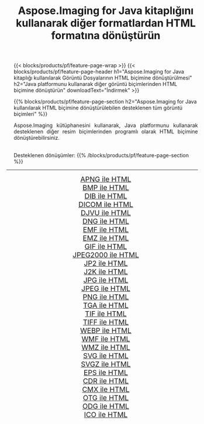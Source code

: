 ﻿---
title: Aspose.Imaging for Java kitaplığını kullanarak diğer formatlardan HTML formatına dönüştürün 
weight: 3920
url: /tr/java/conversion/to/html/ 
lang: tr
langdirlevel: 2
locales: zh-hans,ja,it,ru,de,es,fr,nl,id,lt,pl,pt,vi,tr,ko,zh-hant,ar,hi,th,sv,cs,uk,he
description: Aspose.Imaging'i kullanarak Java kullanan diğer biçimlerden HTML biçimine dönüştürebilirsiniz
---

{{< blocks/products/pf/feature-page-wrap >}}
{{< blocks/products/pf/feature-page-header h1="Aspose.Imaging for Java kitaplığı kullanılarak Görüntü Dosyalarının HTML biçimine dönüştürülmesi" h2="Java platformunu kullanarak diğer görüntü biçimlerinden HTML biçimine dönüştürün" downloadText="İndirmek" >}}


{{% blocks/products/pf/feature-page-section  h2="Aspose.Imaging for Java kullanılarak HTML biçimine dönüştürülebilen desteklenen tüm görüntü biçimleri" %}}
<p align=justify>Aspose.Imaging kütüphanesini kullanarak, Java platformunu kullanarak desteklenen diğer resim biçimlerinden programlı olarak HTML biçimine dönüştürebilirsiniz.</p>
<br/>
Desteklenen dönüşümler:
{{% /blocks/products/pf/feature-page-section %}}
<div class="container-fluid productfamilypage bg-gray">
    <div class="convertypes bg-gray agp-content section">
        <div class="container">
		<hr style="margin-left:-20px;"/>
		<div class="row other-converters" style="gap: 10px;font-size: 19px;text-align:center;">
		    <div class='col-md-2 other-converter remove-lp remove-rp'><a href="/imaging/tr/java/conversion/apng-to-html/" style="padding:15px;">APNG ile HTML</a></div>
<div class='col-md-2 other-converter remove-lp remove-rp'><a href="/imaging/tr/java/conversion/bmp-to-html/" style="padding:15px;">BMP ile HTML</a></div>
<div class='col-md-2 other-converter remove-lp remove-rp'><a href="/imaging/tr/java/conversion/dib-to-html/" style="padding:15px;">DIB ile HTML</a></div>
<div class='col-md-2 other-converter remove-lp remove-rp'><a href="/imaging/tr/java/conversion/dicom-to-html/" style="padding:15px;">DICOM ile HTML</a></div>
<div class='col-md-2 other-converter remove-lp remove-rp'><a href="/imaging/tr/java/conversion/djvu-to-html/" style="padding:15px;">DJVU ile HTML</a></div>
<div class='col-md-2 other-converter remove-lp remove-rp'><a href="/imaging/tr/java/conversion/dng-to-html/" style="padding:15px;">DNG ile HTML</a></div>
<div class='col-md-2 other-converter remove-lp remove-rp'><a href="/imaging/tr/java/conversion/emf-to-html/" style="padding:15px;">EMF ile HTML</a></div>
<div class='col-md-2 other-converter remove-lp remove-rp'><a href="/imaging/tr/java/conversion/emz-to-html/" style="padding:15px;">EMZ ile HTML</a></div>
<div class='col-md-2 other-converter remove-lp remove-rp'><a href="/imaging/tr/java/conversion/gif-to-html/" style="padding:15px;">GIF ile HTML</a></div>
<div class='col-md-2 other-converter remove-lp remove-rp'><a href="/imaging/tr/java/conversion/jpeg2000-to-html/" style="padding:15px;">JPEG2000 ile HTML</a></div>
<div class='col-md-2 other-converter remove-lp remove-rp'><a href="/imaging/tr/java/conversion/jp2-to-html/" style="padding:15px;">JP2 ile HTML</a></div>
<div class='col-md-2 other-converter remove-lp remove-rp'><a href="/imaging/tr/java/conversion/j2k-to-html/" style="padding:15px;">J2K ile HTML</a></div>
<div class='col-md-2 other-converter remove-lp remove-rp'><a href="/imaging/tr/java/conversion/jpg-to-html/" style="padding:15px;">JPG ile HTML</a></div>
<div class='col-md-2 other-converter remove-lp remove-rp'><a href="/imaging/tr/java/conversion/jpeg-to-html/" style="padding:15px;">JPEG ile HTML</a></div>
<div class='col-md-2 other-converter remove-lp remove-rp'><a href="/imaging/tr/java/conversion/png-to-html/" style="padding:15px;">PNG ile HTML</a></div>
<div class='col-md-2 other-converter remove-lp remove-rp'><a href="/imaging/tr/java/conversion/tga-to-html/" style="padding:15px;">TGA ile HTML</a></div>
<div class='col-md-2 other-converter remove-lp remove-rp'><a href="/imaging/tr/java/conversion/tif-to-html/" style="padding:15px;">TIF ile HTML</a></div>
<div class='col-md-2 other-converter remove-lp remove-rp'><a href="/imaging/tr/java/conversion/tiff-to-html/" style="padding:15px;">TIFF ile HTML</a></div>
<div class='col-md-2 other-converter remove-lp remove-rp'><a href="/imaging/tr/java/conversion/webp-to-html/" style="padding:15px;">WEBP ile HTML</a></div>
<div class='col-md-2 other-converter remove-lp remove-rp'><a href="/imaging/tr/java/conversion/wmf-to-html/" style="padding:15px;">WMF ile HTML</a></div>
<div class='col-md-2 other-converter remove-lp remove-rp'><a href="/imaging/tr/java/conversion/wmz-to-html/" style="padding:15px;">WMZ ile HTML</a></div>
<div class='col-md-2 other-converter remove-lp remove-rp'><a href="/imaging/tr/java/conversion/svg-to-html/" style="padding:15px;">SVG ile HTML</a></div>
<div class='col-md-2 other-converter remove-lp remove-rp'><a href="/imaging/tr/java/conversion/svgz-to-html/" style="padding:15px;">SVGZ ile HTML</a></div>
<div class='col-md-2 other-converter remove-lp remove-rp'><a href="/imaging/tr/java/conversion/eps-to-html/" style="padding:15px;">EPS ile HTML</a></div>
<div class='col-md-2 other-converter remove-lp remove-rp'><a href="/imaging/tr/java/conversion/cdr-to-html/" style="padding:15px;">CDR ile HTML</a></div>
<div class='col-md-2 other-converter remove-lp remove-rp'><a href="/imaging/tr/java/conversion/cmx-to-html/" style="padding:15px;">CMX ile HTML</a></div>
<div class='col-md-2 other-converter remove-lp remove-rp'><a href="/imaging/tr/java/conversion/otg-to-html/" style="padding:15px;">OTG ile HTML</a></div>
<div class='col-md-2 other-converter remove-lp remove-rp'><a href="/imaging/tr/java/conversion/odg-to-html/" style="padding:15px;">ODG ile HTML</a></div>
<div class='col-md-2 other-converter remove-lp remove-rp'><a href="/imaging/tr/java/conversion/ico-to-html/" style="padding:15px;">ICO ile HTML</a></div>
                </div>
        </div>
    </div>
</div>
<br/>

